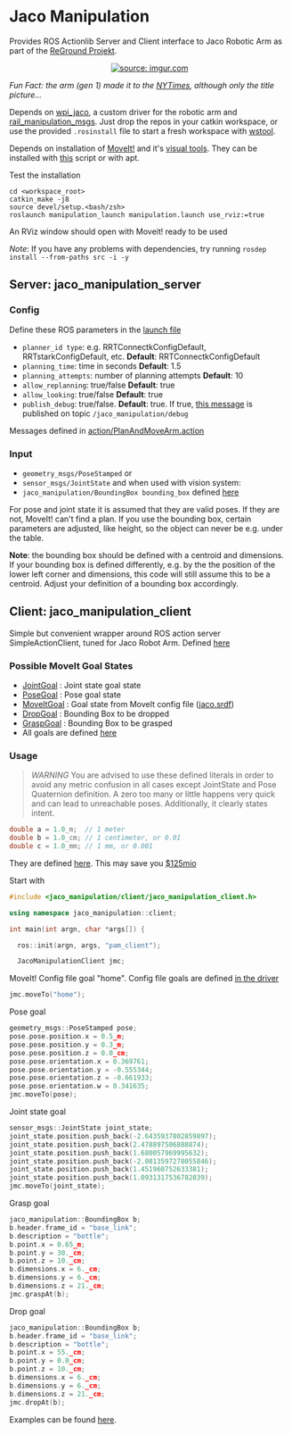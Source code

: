 # Jaco Manipulation

Provides ROS Actionlib Server and Client interface to Jaco Robotic Arm as part of the [ReGround Projekt]().

<p align="center"><a href="https://imgur.com/Jrbe7nQ"><img src="https://i.imgur.com/Jrbe7nQ.jpg" title="source: imgur.com" /></a></p>

*Fun Fact: the arm (gen 1) made it to the [NYTimes](https://www.nytimes.com/2018/10/21/business/what-comes-after-the-roomba.html), although only the title picture...*

Depends on [wpi_jaco](https://github.com/ksatyaki/wpi_jaco), a custom driver for the robotic arm and [rail_manipulation_msgs](https://github.com/GT-RAIL/rail_manipulation_msgs). Just drop the repos in your catkin workspace, or use the provided `.rosinstall` file to start a fresh workspace with [wstool](http://wiki.ros.org/wstool).

Depends on installation of [MoveIt!](https://moveit.ros.org/) and it's [visual tools](https://github.com/ros-planning/moveit_visual_tools). They can be installed with [this](https://github.com/juliangaal/reground_workspace/blob/reground/install/.install_apts.sh) script or with apt.

Test the installation 
```
cd <workspace_root>
catkin_make -j8
source devel/setup.<bash/zsh>
roslaunch manipulation_launch manipulation.launch use_rviz:=true
```

An RViz window should open with Moveit! ready to be used

*Note*: If you have any problems with dependencies, try running `rosdep install --from-paths src -i -y`

## Server: jaco\_manipulation_server
### Config
Define these ROS parameters in the [launch file](launch/jaco_manipulation.launch)
* `planner_id type`: e.g. RRTConnectkConfigDefault, RRTstarkConfigDefault, etc. **Default**: RRTConnectkConfigDefault
* `planning_time`: time in seconds **Default**: 1.5
* `planning_attempts`: number of planning attempts **Default**: 10
* `allow_replanning`: true/false **Default**: true
* `allow_looking`: true/false **Default**: true
* `publish_debug`: true/false. **Default**: true. If true, [this message](msg/JacoDebug.msg) is published on topic `/jaco_manipulation/debug`

Messages defined in [action/PlanAndMoveArm.action](action/PlanAndMoveArm.action)

### Input
* `geometry_msgs/PoseStamped` or 
* `sensor_msgs/JointState` and when used with vision system:
* `jaco_manipulation/BoundingBox bounding_box` defined [here](include/jaco_manipulation/goals/goal_input.h)

For pose and joint state it is assumed that they are valid poses. If they are not, MoveIt! can't find a plan. If you use the bounding box, certain parameters are adjusted, like height, so the object can never be e.g. under the table.

**Note**: the bounding box should be defined with a centroid and dimensions. If your bounding box is defined differently, e.g. by the the position of the lower left corner and dimensions, this code will still assume this to be a centroid. Adjust your definition of a bounding box accordingly.

## Client: jaco\_manipulation_client
Simple but convenient wrapper around ROS action server SimpleActionClient, tuned for Jaco Robot Arm. Defined [here](include/jaco_manipulation/client/jaco_manipulation_client.h)

### Possible MoveIt Goal States
 * [JointGoal](include/jaco_manipulation/goals/joint_goal.h) : Joint state goal state
 * [PoseGoal](include/jaco_manipulation/goals/pose_goal.h) : Pose goal state
 * [MoveItGoal](include/jaco_manipulation/goals/move_it_goal.h) : Goal state from MoveIt config file ([jaco.srdf](https://github.com/ksatyaki/wpi_jaco/blob/develop/jaco_moveit_config/config/jaco.srdf)) 
 * [DropGoal](include/jaco_manipulation/goals/drop_goal.h) : Bounding Box to be dropped
 * [GraspGoal](include/jaco_manipulation/goals/grasp_goal.h) : Bounding Box to be grasped
 * All goals are defined [here](include/jaco_manipulation/goals) 

### Usage
> *WARNING* You are advised to use these defined literals in order to avoid any metric confusion in all cases except JointState and Pose Quaternion definition. A zero too many or little happens very quick and can lead to unreachable poses. Additionally, it clearly states intent.
```cpp
double a = 1.0_m;  // 1 meter
double b = 1.0_cm; // 1 centimeter, or 0.01
double c = 1.0_mm; // 1 mm, or 0.001
```
They are defined [here](include/jaco_manipulation/units.h). This may save you [$125mio](http://articles.latimes.com/1999/oct/01/news/mn-17288)

Start with

```cpp
#include <jaco_manipulation/client/jaco_manipulation_client.h>

using namespace jaco_manipulation::client;

int main(int argn, char *args[]) {

  ros::init(argn, args, "pam_client");

  JacoManipulationClient jmc;
```
MoveIt! Config file goal "home". Config file goals are defined [in the driver](https://github.com/ksatyaki/wpi_jaco/blob/18aa79e541a35c8cb288c2d2a9842870894a632e/jaco_moveit_config/config/jaco.srdf#L32)

```go
jmc.moveTo("home");
```

Pose goal

```go
geometry_msgs::PoseStamped pose;
pose.pose.position.x = 0.5_m;
pose.pose.position.y = 0.3_m;
pose.pose.position.z = 0.0_cm;
pose.pose.orientation.x = 0.369761;
pose.pose.orientation.y = -0.555344;
pose.pose.orientation.z = -0.661933;
pose.pose.orientation.w = 0.341635;
jmc.moveTo(pose);
```

Joint state goal

```go
sensor_msgs::JointState joint_state;
joint_state.position.push_back(-2.6435937802859897);
joint_state.position.push_back(2.478897506888874);
joint_state.position.push_back(1.680057969995632);
joint_state.position.push_back(-2.0813597278055846);
joint_state.position.push_back(1.451960752633381);
joint_state.position.push_back(1.0931317536782839);
jmc.moveTo(joint_state);
```

Grasp goal
```go
jaco_manipulation::BoundingBox b;
b.header.frame_id = "base_link";
b.description = "bottle";
b.point.x = 0.65_m;
b.point.y = 30._cm;
b.point.z = 10._cm;
b.dimensions.x = 6._cm;
b.dimensions.y = 6._cm;
b.dimensions.z = 21._cm;
jmc.graspAt(b);
```

Drop goal
```go
jaco_manipulation::BoundingBox b;
b.header.frame_id = "base_link";
b.description = "bottle";
b.point.x = 55._cm;
b.point.y = 0.0_cm;
b.point.z = 10._cm;
b.dimensions.x = 6._cm;
b.dimensions.y = 6._cm;
b.dimensions.z = 21._cm;
jmc.dropAt(b);
```

Examples can be found [here](test/).
